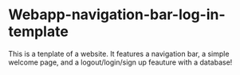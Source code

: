 # Webapp-navigation-bar-log-in-template

This is a tenplate of a website. It features a navigation bar, a simple welcome page, and a logout/login/sign up feauture with a database!
